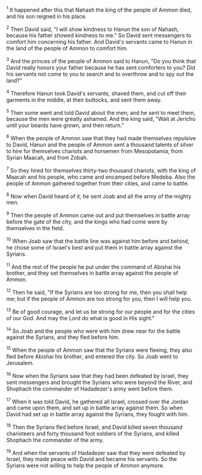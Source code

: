 <sup>1</sup> 
It happened after this that Nahash the king of the people of Ammon died, and his son reigned in his place. 

<sup>2</sup> 
Then David said, "I will show kindness to Hanun the son of Nahash, because his father showed kindness to me." So David sent messengers to comfort him concerning his father. And David's servants came to Hanun in the land of the people of Ammon to comfort him. 

<sup>3</sup> 
And the princes of the people of Ammon said to Hanun, "Do you think that David really honors your father because he has sent comforters to you? Did his servants not come to you to search and to overthrow and to spy out the land?" 

<sup>4</sup> 
Therefore Hanun took David's servants, shaved them, and cut off their garments in the middle, at their buttocks, and sent them away. 

<sup>5</sup> 
Then some went and told David about the men; and he sent to meet them, because the men were greatly ashamed. And the king said, "Wait at Jericho until your beards have grown, and then return." 

<sup>6</sup> 
When the people of Ammon saw that they had made themselves repulsive to David, Hanun and the people of Ammon sent a thousand talents of silver to hire for themselves chariots and horsemen from Mesopotamia, from Syrian Maacah, and from Zobah. 

<sup>7</sup> 
So they hired for themselves thirty-two thousand chariots, with the king of Maacah and his people, who came and encamped before Medeba. Also the people of Ammon gathered together from their cities, and came to battle. 

<sup>8</sup> 
Now when David heard of it, he sent Joab and all the army of the mighty men. 

<sup>9</sup> 
Then the people of Ammon came out and put themselves in battle array before the gate of the city, and the kings who had come were by themselves in the field. 

<sup>10</sup> 
When Joab saw that the battle line was against him before and behind, he chose some of Israel's best and put them in battle array against the Syrians. 

<sup>11</sup> 
And the rest of the people he put under the command of Abishai his brother, and they set themselves in battle array against the people of Ammon. 

<sup>12</sup> 
Then he said, "If the Syrians are too strong for me, then you shall help me; but if the people of Ammon are too strong for you, then I will help you. 

<sup>13</sup> 
Be of good courage, and let us be strong for our people and for the cities of our God. And may the Lord do what is good in His sight." 

<sup>14</sup> 
So Joab and the people who were with him drew near for the battle against the Syrians, and they fled before him. 

<sup>15</sup> 
When the people of Ammon saw that the Syrians were fleeing, they also fled before Abishai his brother, and entered the city. So Joab went to Jerusalem. 

<sup>16</sup> 
Now when the Syrians saw that they had been defeated by Israel, they sent messengers and brought the Syrians who were beyond the River, and Shophach the commander of Hadadezer's army went before them. 

<sup>17</sup> 
When it was told David, he gathered all Israel, crossed over the Jordan and came upon them, and set up in battle array against them. So when David had set up in battle array against the Syrians, they fought with him. 

<sup>18</sup> 
Then the Syrians fled before Israel; and David killed seven thousand charioteers and forty thousand foot soldiers of the Syrians, and killed Shophach the commander of the army. 

<sup>19</sup> 
And when the servants of Hadadezer saw that they were defeated by Israel, they made peace with David and became his servants. So the Syrians were not willing to help the people of Ammon anymore.